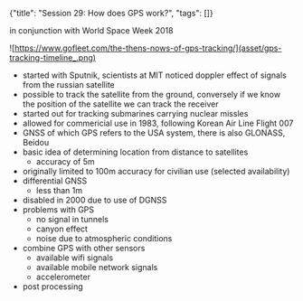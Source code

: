 {"title": "Session 29: How does GPS work?", "tags": []}

in conjunction with World Space Week 2018

![https://www.gofleet.com/the-thens-nows-of-gps-tracking/](asset/gps-tracking-timeline_.png)

* started with Sputnik, scientists at MIT noticed doppler effect of signals from the russian satellite
* possible to track the satellite from the ground, conversely if we know the position of the satellite we can track the receiver
* started out for tracking submarines carrying nuclear missles
* allowed for commericial use in 1983, following Korean Air Line Flight 007
* GNSS of which GPS refers to the USA system, there is also GLONASS, Beidou
* basic idea of determining location from distance to satellites
  * accuracy of 5m
* originally limited to 100m accuracy for civilian use (selected availability)
* differential GNSS
  * less than 1m
* disabled in 2000 due to use of DGNSS
* problems with GPS
  * no signal in tunnels
  * canyon effect
  * noise due to atmospheric conditions
* combine GPS with other sensors
  * available wifi signals
  * available mobile network signals
  * accelerometer
* post processing

